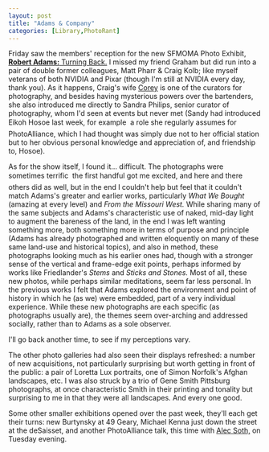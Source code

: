 ```yaml
---
layout: post
title: "Adams & Company"
categories: [Library,PhotoRant]
---
```

Friday saw the members' reception for the new SFMOMA Photo Exhibit, <a href="http://www.sfmoma.org/exhibitions/exhib_detail.asp?id=188"><b>Robert Adams:</b> Turning Back.</a> I missed my friend Graham but did run into a pair of double former colleagues, Matt Pharr & Craig Kolb; like myself veterans of both NVIDIA and Pixar (though I'm still at NVIDIA every day, thank you). As it happens, Craig's wife <a href="http://sfmoma.com/press/pressroom.asp?arch=y&id=190">Corey</a> is one of the curators for photography, and besides having mysterious powers over the bartenders, she also introduced me directly to Sandra Philips, senior curator of photography, whom I'd seen at events but never met (Sandy had introduced Eikoh Hosoe last week, for example &#151; a role she regularly assumes for PhotoAlliance, which I had thought was simply due not to her official station but to her obvious personal knowledge and appreciation of, and friendship to, Hosoe).

As for the show itself, I found it... difficult. The photographs were sometimes terrific &#151; the first handful got me excited, and here and there others did as well, but in the end I couldn't help but feel that it couldn't match Adams's greater and earlier works, particularly <cite>What We Bought</cite> (amazing at every level) and <cite>From the Missouri West.</cite> While sharing many of the same subjects and Adams's characteristic use of naked, mid-day light to augment the bareness of the land, in the end I was left wanting something more, both something more in terms of purpose and principle (Adams has already photographed and written eloquently on many of these same land-use and historical topics), and also in method, these photographs looking much as his earlier ones had, though with a stronger sense of the vertical and frame-edge exit points, perhaps informed by works like Friedlander's <cite>Stems</cite> and <cite>Sticks and Stones.</cite> Most of all, these new photos, while perhaps similar meditations, seem far less personal. In the previous works I felt that Adams explored the environment and point of history in which he (as we) were embedded, part of a very individual experience. While these new photographs are each specific (as photographs usually are), the themes seem over-arching and addressed socially, rather than to Adams as a sole observer.

I'll go back another time, to see if my perceptions vary.

The other photo galleries had also seen their displays refreshed: a number of new acquisitions, not particularly surprising but worth getting in front of the public: a pair of Loretta Lux portraits, one of Simon Norfolk's Afghan landscapes, etc. I was also struck by a trio of Gene Smith Pittsburg photographs, at once characteristic Smith in their printing and tonality but surprising to me in that they were all landscapes. And every one good.

Some other smaller exhibitions opened over the past week, they'll each get their turns: new Burtynsky at 49 Geary, Michael Kenna just down the street at the deSaisset, and another PhotoAlliance talk, this time with <a href="http://www.alecsoth.com/">Alec Soth,</a> on Tuesday evening.
